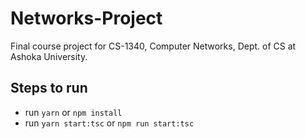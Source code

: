 # Networks-Project
Final course project for CS-1340, Computer Networks, Dept. of CS at Ashoka University.

## Steps to run
- run `yarn` or `npm install`
- run `yarn start:tsc` or `npm run start:tsc`